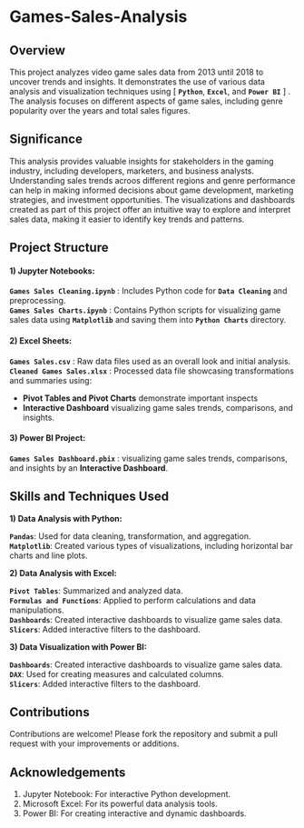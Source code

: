 # Games-Sales-Analysis
## Overview
This project analyzes video game sales data from 2013 until 2018 to uncover trends and insights. It demonstrates the use of various data analysis and visualization techniques using [ **`Python`**, **`Excel`**, and **`Power BI`** ] . The analysis focuses on different aspects of game sales, including genre popularity over the years and total sales figures.


## Significance
This analysis provides valuable insights for stakeholders in the gaming industry, including developers, marketers, and business analysts. Understanding sales trends acroos different regions and genre performance can help in making informed decisions about game development, marketing strategies, and investment opportunities. The visualizations and dashboards created as part of this project offer an intuitive way to explore and interpret sales data, making it easier to identify key trends and patterns.




## Project Structure
#### **1) Jupyter Notebooks:** ####

   **`Games Sales Cleaning.ipynb`** : Includes Python code for **`Data Cleaning`** and preprocessing.    
   **`Games Sales Charts.ipynb`** : Contains Python scripts for visualizing game sales data using **`Matplotlib`** and saving them into **`Python Charts`** directory.
   


#### **2) Excel Sheets:** #### 

   **`Games Sales.csv`** : Raw data files used as an overall look and initial analysis.    
   **`Cleaned Games Sales.xlsx`** : Processed data file showcasing transformations and summaries using: 
- **Pivot Tables and Pivot Charts** demonstrate important inspects 
- **Interactive Dashboard** visualizing game sales trends, comparisons, and insights.
       

  
#### **3) Power BI Project:** #### 

   **`Games Sales Dashboard.pbix`** : visualizing game sales trends, comparisons, and insights by an **Interactive Dashboard**.

## Skills and Techniques Used
**1) Data Analysis with Python:**
   
   **`Pandas`**: Used for data cleaning, transformation, and aggregation.     
   **`Matplotlib`**: Created various types of visualizations, including horizontal bar charts and line plots.


**2) Data Analysis with Excel:**
   
   **`Pivot Tables`**: Summarized and analyzed data.  
   **`Formulas and Functions`**: Applied to perform calculations and data manipulations.   
   **`Dashboards`**: Created interactive dashboards to visualize game sales data.   
   **`Slicers`**: Added interactive filters to the dashboard.



**3) Data Visualization with Power BI:**

   **`Dashboards`**: Created interactive dashboards to visualize game sales data.   
   **`DAX`**: Used for creating measures and calculated columns.   
   **`Slicers`**: Added interactive filters to the dashboard.



## Contributions
Contributions are welcome! Please fork the repository and submit a pull request with your improvements or additions.


## Acknowledgements
1) Jupyter Notebook: For interactive Python development.
2) Microsoft Excel: For its powerful data analysis tools.
3) Power BI: For creating interactive and dynamic dashboards.
